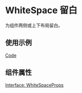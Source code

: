 # WhiteSpace 留白

为组件两侧或上下布局留白。

## 使用示例

[Code](./demo/index.tsx)

## 组件属性

[Interface: WhiteSpaceProps](./WhiteSpace.tsx)
